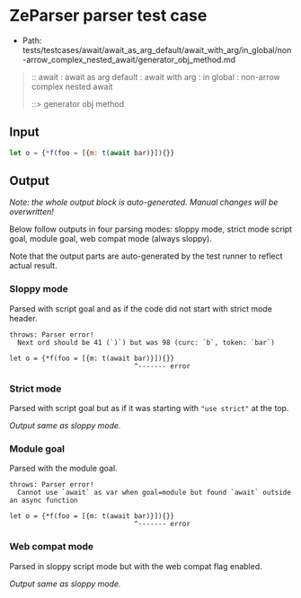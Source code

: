 # ZeParser parser test case

- Path: tests/testcases/await/await_as_arg_default/await_with_arg/in_global/non-arrow_complex_nested_await/generator_obj_method.md

> :: await : await as arg default : await with arg : in global : non-arrow complex nested await
>
> ::> generator obj method

## Input

`````js
let o = {*f(foo = [{m: t(await bar)}]){}}
`````

## Output

_Note: the whole output block is auto-generated. Manual changes will be overwritten!_

Below follow outputs in four parsing modes: sloppy mode, strict mode script goal, module goal, web compat mode (always sloppy).

Note that the output parts are auto-generated by the test runner to reflect actual result.

### Sloppy mode

Parsed with script goal and as if the code did not start with strict mode header.

`````
throws: Parser error!
  Next ord should be 41 (`)`) but was 98 (curc: `b`, token: `bar`)

let o = {*f(foo = [{m: t(await bar)}]){}}
                               ^------- error
`````

### Strict mode

Parsed with script goal but as if it was starting with `"use strict"` at the top.

_Output same as sloppy mode._

### Module goal

Parsed with the module goal.

`````
throws: Parser error!
  Cannot use `await` as var when goal=module but found `await` outside an async function

let o = {*f(foo = [{m: t(await bar)}]){}}
                               ^------- error
`````


### Web compat mode

Parsed in sloppy script mode but with the web compat flag enabled.

_Output same as sloppy mode._
